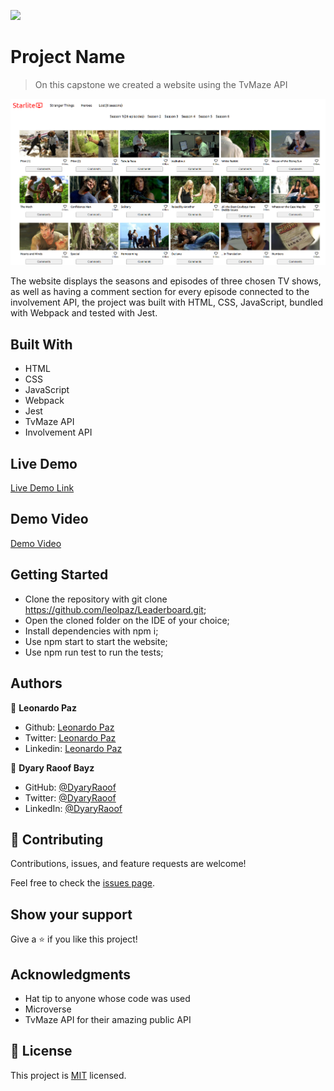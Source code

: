 ![](https://img.shields.io/badge/Microverse-blueviolet)

# Project Name

> On this capstone we created a website using the TvMaze API

![screenshot](./app_screenshot.png)

The website displays the seasons and episodes of three chosen TV shows, as well as having a comment section for every episode connected to the involvement API, the project was built with HTML, CSS, JavaScript, bundled with Webpack and tested with Jest.

## Built With

- HTML
- CSS
- JavaScript
- Webpack
- Jest
- TvMaze API
- Involvement API

## Live Demo

[Live Demo Link](https://dyaryraoof.github.io/javascript-capstone/dist)

## Demo Video
[Demo Video](https://drive.google.com/file/d/1T2iqPsr-g0i2x4ylDuaJfs33elqP4gnw/view?usp=sharing)

## Getting Started


- Clone the repository with git clone https://github.com/leolpaz/Leaderboard.git;
- Open the cloned folder on the IDE of your choice;
- Install dependencies with npm i;
- Use npm start to start the website;
- Use npm run test to run the tests;

## Authors

👤 **Leonardo Paz**

- Github: [Leonardo Paz](https://github.com/leolpaz)
- Twitter: [Leonardo Paz](https://twitter.com/leonardolpaz95)
- Linkedin: [Leonardo Paz](https://www.linkedin.com/in/leonardo-paz-a925611b5/)

👤 **Dyary Raoof Bayz**

- GitHub: [@DyaryRaoof](https://github.com/DyaryRaoof)
- Twitter: [@DyaryRaoof](https://twitter.com/DyaryRaoof)
- LinkedIn: [@DyaryRaoof](https://linkedin.com/in/DyaryRaoof)

## 🤝 Contributing

Contributions, issues, and feature requests are welcome!

Feel free to check the [issues page](../../issues/).

## Show your support

Give a ⭐️ if you like this project!

## Acknowledgments

- Hat tip to anyone whose code was used
- Microverse
- TvMaze API for their amazing public API

## 📝 License

This project is [MIT](./MIT.md) licensed.
